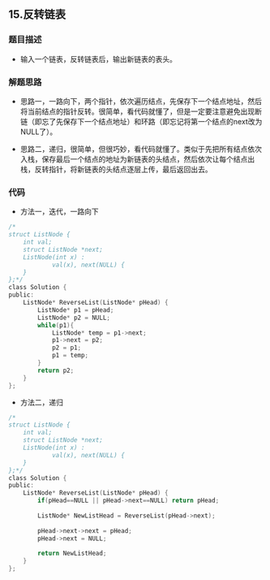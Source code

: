 ## 15.反转链表  

### 题目描述  

- 输入一个链表，反转链表后，输出新链表的表头。    

### 解题思路  

- 思路一，一路向下，两个指针，依次遍历结点，先保存下一个结点地址，然后将当前结点的指针反转。很简单，看代码就懂了，但是一定要注意避免出现断链（即忘了先保存下一个结点地址）和环路（即忘记将第一个结点的next改为NULL了）。   

- 思路二，递归，很简单，但很巧妙，看代码就懂了。类似于先把所有结点依次入栈，保存最后一个结点的地址为新链表的头结点，然后依次让每个结点出栈，反转指针，将新链表的头结点逐层上传，最后返回出去。     

  

### 代码 

- 方法一，迭代，一路向下   

```c
/*
struct ListNode {
	int val;
	struct ListNode *next;
	ListNode(int x) :
			val(x), next(NULL) {
	}
};*/
class Solution {
public:
    ListNode* ReverseList(ListNode* pHead) {
        ListNode* p1 = pHead;
        ListNode* p2 = NULL;
        while(p1){
            ListNode* temp = p1->next;
            p1->next = p2;
            p2 = p1;
            p1 = temp;
        }
        return p2;
    }
};
```

- 方法二，递归     

```c
/*
struct ListNode {
	int val;
	struct ListNode *next;
	ListNode(int x) :
			val(x), next(NULL) {
	}
};*/
class Solution {
public:
    ListNode* ReverseList(ListNode* pHead) {
        if(pHead==NULL || pHead->next==NULL) return pHead;
        
        ListNode* NewListHead = ReverseList(pHead->next);
        
        pHead->next->next = pHead;
        pHead->next = NULL;
        
        return NewListHead;
    }
};
```
